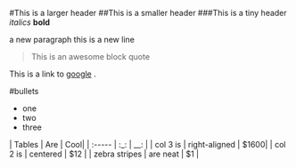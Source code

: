 #This is a larger header
##This is a smaller header
###This is a tiny header
*italics*
**bold**

a new paragraph
this is a new line

>This is an awesome block quote

This is a link to [google](http://www.google.com) .

#bullets

- one
- two
- three


| Tables | Are | Cool|
| :----- | :_: | __: |
| col 3 is | right-aligned | $1600|
| col 2 is | centered | $12 |
| zebra stripes | are neat | $1 |


